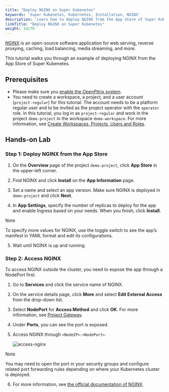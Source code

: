 ```yaml
---
title: "Deploy NGINX on Super Kubenetes"
keywords: 'Super Kubenetes, Kubernetes, Installation, NGINX'
description: 'Learn how to deploy NGINX from the App Store of Super Kubenetes and access its service.'
linkTitle: "Deploy NGINX on Super Kubenetes"
weight: 14270
---
```


[NGINX](https://www.nginx.com/) is an open-source software application for web serving, reverse proxying, caching, load balancing, media streaming, and more.

This tutorial walks you through an example of deploying NGINX from the App Store of Super Kubenetes.

## Prerequisites

- Please make sure you [enable the OpenPitrix system](../../../pluggable-components/app-store/).
- You need to create a workspace, a project, and a user account (`project-regular`) for this tutorial. The account needs to be a platform regular user and to be invited as the project operator with the `operator` role. In this tutorial, you log in as `project-regular` and work in the project `demo-project` in the workspace `demo-workspace`. For more information, see [Create Workspaces, Projects, Users and Roles](../../../quick-start/create-workspace-and-project/).

## Hands-on Lab

### Step 1: Deploy NGINX from the App Store

1. On the **Overview** page of the project `demo-project`, click **App Store** in the upper-left corner.

2. Find NGINX and click **Install** on the **App Information** page.

3. Set a name and select an app version. Make sure NGINX is deployed in `demo-project` and click **Next**.

4. In **App Settings**, specify the number of replicas to deploy for the app and enable Ingress based on your needs. When you finish, click **Install**.

  <div className="notices note">
    <p>Note</p>
    <div>
      To specify more values for NGINX, use the toggle switch to see the app’s manifest in YAML format and edit its configurations. 
    </div>
  </div>

5. Wait until NGINX is up and running.

### Step 2: Access NGINX

To access NGINX outside the cluster, you need to expose the app through a NodePort first.

1. Go to **Services** and click the service name of NGINX.

2. On the service details page, click **More** and select **Edit External Access** from the drop-down list.

3. Select **NodePort** for **Access Method** and click **OK**. For more information, see [Project Gateway](../../../project-administration/project-gateway/).

4. Under **Ports**, you can see the port is exposed.

5. Access NGINX through `<NodeIP>:<NodePort>`.

   ![access-nginx](/dist/assets/docs/v3.3/appstore/built-in-apps/nginx-app/access-nginx.png)

  <div className="notices note">
    <p>Note</p>
    <div>
      You may need to open the port in your security groups and configure related port forwarding rules depending on where your Kubernetes cluster is deployed.
    </div>
  </div>


6. For more information, see [the official documentation of NGINX](https://docs.nginx.com/?_ga=2.48327718.1445131049.1605510038-1186152749.1605510038).
